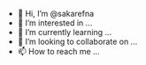 - 👋 Hi, I’m @sakarefna
- 👀 I’m interested in ...
- 🌱 I’m currently learning ...
- 💞️ I’m looking to collaborate on ...
- 📫 How to reach me ...

<!---
sakarefna/sakarefna is a ✨ special ✨ repository because its `README.md` (this file) appears on your GitHub profile.
You can click the Preview link to take a look at your changes.
--->
